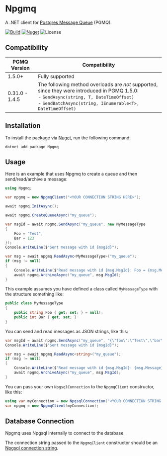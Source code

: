 # Npgmq

A .NET client for [Postgres Message Queue](https://github.com/tembo-io/pgmq) (PGMQ).

[![Build](https://github.com/brianpursley/Npgmq/actions/workflows/build.yml/badge.svg)](https://github.com/brianpursley/Npgmq/actions/workflows/build.yml)
[![Nuget](https://img.shields.io/nuget/v/Npgmq)](https://www.nuget.org/packages/Npgmq/)
![License](https://img.shields.io/github/license/brianpursley/Npgmq)

## Compatibility

| PGMQ Version   | Compatibility                                                                                                                                                                                              |
|----------------|------------------------------------------------------------------------------------------------------------------------------------------------------------------------------------------------------------|
| 1.5.0+         | Fully supported                                                                                                                                                                                            |
| 0.31.0 - 1.4.5 | The following method overloads are *not* supported, since they were introduced in PGMQ 1.5.0:<br/> - `SendAsync(string, T, DateTimeOffset)`<br/>- `SendBatchAsync(string, IEnumerable<T>, DateTimeOffset)` |

## Installation
To install the package via [Nuget](https://www.nuget.org/packages/Npgmq/), run the following command:

```shell
dotnet add package Npgmq
```

## Usage

Here is an example that uses Npgmq to create a queue and then send/read/archive a message:

```csharp
using Npgmq;

var npgmq = new NpgmqClient("<YOUR CONNECTION STRING HERE>");

await npgmq.InitAsync();

await npgmq.CreateQueueAsync("my_queue");

var msgId = await npgmq.SendAsync("my_queue", new MyMessageType
{
    Foo = "Test",
    Bar = 123
});
Console.WriteLine($"Sent message with id {msgId}");

var msg = await npgmq.ReadAsync<MyMessageType>("my_queue");
if (msg != null)
{
    Console.WriteLine($"Read message with id {msg.MsgId}: Foo = {msg.Message?.Foo}, Bar = {msg.Message?.Bar}");
    await npgmq.ArchiveAsync("my_queue", msg.MsgId);
}
```

This example assumes you have defined a class called `MyMessageType` with the structure something like:

```csharp
public class MyMessageType
{
    public string Foo { get; set; } = null!;
    public int Bar { get; set; }
}
```

You can send and read messages as JSON strings, like this:

```csharp   
var msgId = await npgmq.SendAsync("my_queue", "{\"foo\":\"Test\",\"bar\":123}");
Console.WriteLine($"Sent message with id {msgId}");

var msg = await npgmq.ReadAsync<string>("my_queue");
if (msg != null)
{
    Console.WriteLine($"Read message with id {msg.MsgId}: {msg.Message}");
    await npgmq.ArchiveAsync("my_queue", msg.MsgId);
}
```

You can pass your own `NpgsqlConnection` to the `NpgmqClient` constructor, like this:

```csharp
using var myConnection = new NpgsqlConnection("<YOUR CONNECTION STRING HERE>");
var npgmq = new NpgmqClient(myConnection);
```

## Database Connection

Npgmq uses Npgsql internally to connect to the database.

The connection string passed to the `NpgmqClient` constructor should be an [Npgsql connection string](https://www.npgsql.org/doc/connection-string-parameters.html).
